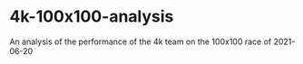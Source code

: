# 4k-100x100-analysis
An analysis of the performance of the 4k team on the 100x100 race of 2021-06-20

